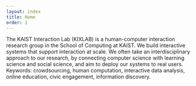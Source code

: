 ```yaml
---
layout: index
title: Home
order: 1
---
```


The KAIST Interaction Lab (KIXLAB) is a human-computer interaction research group in the School of Computing at KAIST.
We build interactive systems that support interaction at scale.
We often take an interdisciplinary approach to our research,
by connecting computer science with learning science and social science,
and aim to deploy our systems to real users.<br>
<span class="note">Keywords: crowdsourcing, human computation, interactive data analysis, online education, civic engagement, information discovery.</span>